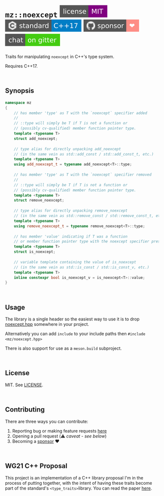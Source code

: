 # `mz::noexcept` [![MIT license](docs/images/badge-license-MIT.svg)](./LICENSE) [![C++17](docs/images/badge-C++17.svg)][cpp_compilers] [![Sponsor](docs/images/badge-sponsor.svg)][sponsor] [![Gitter](docs/images/badge-gitter.svg)][gitter]

Traits for manipulating `noexcept` in C++'s type system.

Requires C++17.

<br>

## Synopsis

```cpp
namespace mz
{
	// has member 'type' as T with the `noexcept` specifier added
	//
	// ::type will simply be T if T is not a function or
	// (possibly cv-qualified) member function pointer type.
	template <typename T>
	struct add_noexcept;

	// type alias for directly unpacking add_noexcept
	// (in the same vein as std::add_const / std::add_const_t, etc.)
	template <typename T>
	using add_noexcept_t = typename add_noexcept<T>::type;

	// has member 'type' as T with the `noexcept` specifier removed
	//
	// ::type will simply be T if T is not a function or
	// (possibly cv-qualified) member function pointer type.
	template <typename T>
	struct remove_noexcept;

	// type alias for directly unpacking remove_noexcept
	// (in the same vein as std::remove_const / std::remove_const_t, etc.)
	template <typename T>
	using remove_noexcept_t = typename remove_noexcept<T>::type;

	// has member 'value' indicating if T was a function
	// or member function pointer type with the noexcept specifier present.
	template <typename T>
	struct is_noexcept;

	// variable template containing the value of is_noexcept
	// (in the same vein as std::is_const / std::is_const_v, etc.)
	template <typename T>
	inline constexpr bool is_noexcept_v = is_noexcept<T>::value;
}
```

<br>

## Usage

The library is a single header so the easiest way to use it is to drop [noexcept.hpp] somewhere in your project.

Alternatively you can add `include` to your include paths then `#include <mz/noexcept.hpp>`

There is also support for use as a `meson.build` subproject.

<br>

## License

MIT. See [LICENSE](LICENSE).

<br>

## Contributing

There are three ways you can contribute:

1. Reporting bug or making feature requests [here](https://github.com/marzer/noexcept/issues/new)
2. Opening a pull request (⚠&#xFE0F; _caveat - see below_)
3. Becoming a [sponsor] ❤&#xFE0F;

<br>

## WG21 C++ Proposal

This project is an implementation of a C++ library proposal I'm in the process of
putting together, with the intent of having these traits become part of the standard's
`<type_traits>`library. You can read the paper [here](https://marzer.github.io/noexcept/).

[noexcept.hpp]: include/mz/noexcept.hpp
[license]: ./LICENSE
[cpp_compilers]: https://en.cppreference.com/w/cpp/compiler_support
[gitter]: https://gitter.im/marzer/community
[sponsor]: https://github.com/sponsors/marzer
